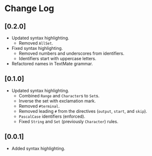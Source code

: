 # Change Log

## [0.2.0]

- Updated syntax highlighting.
  - Removed `AllSet`.
- Fixed syntax highlighting.
  - Removed numbers and underscores from identifiers.
  - Identifiers start with uppercase letters.
- Refactored names in TextMate grammar.

## [0.1.0]

- Updated syntax highlighting.
  - Combined `Range` and `Character`s to `Set`s.
  - Inverse the set with exclamation mark.
  - Removed `#terminal`.
  - Removed leading `#` from the directives (`output`, `start`, and `skip`).
  - `PascalCase` identifiers (enforced).
  - Fixed `String` and `Set` (previously `Character`) rules.

## [0.0.1]

- Added syntax highlighting.
